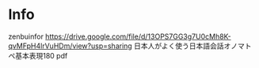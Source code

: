# Info
zenbuinfor
https://drive.google.com/file/d/13OPS7GG3g7U0cMh8K-qvMFpH4lrVuHDm/view?usp=sharing
日本人がよく使う日本語会話オノマトペ基本表現180 pdf
